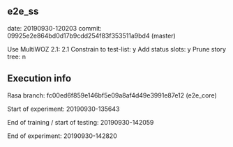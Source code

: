 ## e2e_ss

date:   20190930-120203
commit: 09925e2e864bd0d17b9cdd254f83f353511a9bd4 (master)

Use MultiWOZ 2.1:          2.1
Constrain to test-list:    y
Add status slots:          y
Prune story tree:          n


## Execution info

Rasa branch:
fc00ed6f859e146bf5e09a8af4d49e3991e87e12 (e2e_core)

Start of experiment: 
20190930-135643

End of training / start of testing: 
20190930-142059

End of experiment: 
20190930-142820

